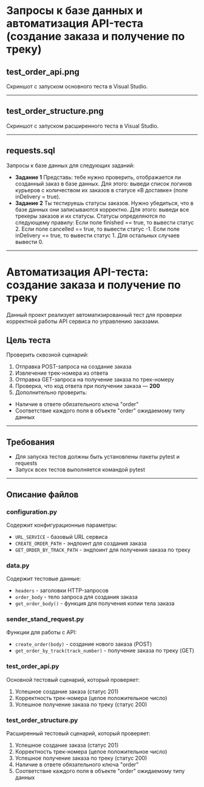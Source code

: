 # Запросы к базе данных и автоматизация API-теста (создание заказа и получение по треку)

## test_order_api.png 
Скриншот с запуском основного теста в Visual Studio.

---

## test_order_structure.png 
Скриншот с запуском расширенного теста в Visual Studio.

---

## requests.sql
Запросы к базе данных для следующих заданий:
- **Задание 1**
Представь: тебе нужно проверить, отображается ли созданный заказ в базе данных.
Для этого: выведи список логинов курьеров с количеством их заказов в статусе «В доставке» (поле inDelivery = true). 
- **Задание 2**
Ты тестируешь статусы заказов. Нужно убедиться, что в базе данных они записываются корректно.
Для этого: выведи все трекеры заказов и их статусы. 
Статусы определяются по следующему правилу:
Если поле finished == true, то вывести статус 2.
Если поле canсelled == true, то вывести статус -1.
Если поле inDelivery == true, то вывести статус 1.
Для остальных случаев вывести 0.

---

# Автоматизация API-теста: создание заказа и получение по треку

Данный проект реализует автоматизированный тест для проверки корректной работы API сервиса по управлению заказами.

## Цель теста

Проверить сквозной сценарий:
1. Отправка POST-запроса на создание заказа
2. Извлечение трек-номера из ответа
3. Отправка GET-запроса на получение заказа по трек-номеру
4. Проверка, что код ответа при получении заказа — **200**
5. Дополнительно проверить:
- Наличие в ответе обязательного ключа "order"
- Соответствие каждого поля в объекте "order" ожидаемому типу данных 

---

## Требования

- Для запуска тестов должны быть установлены пакеты pytest и requests
- Запуск всех тестов выполняется командой pytest

---

## Описание файлов

### configuration.py
Содержит конфигурационные параметры:
- `URL_SERVICE` - базовый URL сервиса
- `CREATE_ORDER_PATH` - эндпоинт для создания заказа
- `GET_ORDER_BY_TRACK_PATH` - эндпоинт для получения заказа по треку

### data.py
Содержит тестовые данные:
- `headers` - заголовки HTTP-запросов
- `order_body` - тело запроса для создания заказа
- `get_order_body()` - функция для получения копии тела заказа

### sender_stand_request.py
Функции для работы с API:
- `create_order(body)` - создание нового заказа (POST)
- `get_order_by_track(track_number)` - получение заказа по треку (GET)

### test_order_api.py
Основной тестовый сценарий, который проверяет:
1. Успешное создание заказа (статус 201)
2. Корректность трек-номера (целое положительное число)
3. Успешное получение заказа по треку (статус 200)

### test_order_structure.py
Расширенный тестовый сценарий, который проверяет:
1. Успешное создание заказа (статус 201)
2. Корректность трек-номера (целое положительное число)
3. Успешное получение заказа по треку (статус 200)
4. Наличие в ответе обязательного ключа "order"
5. Соответствие каждого поля в объекте "order" ожидаемому типу данных 